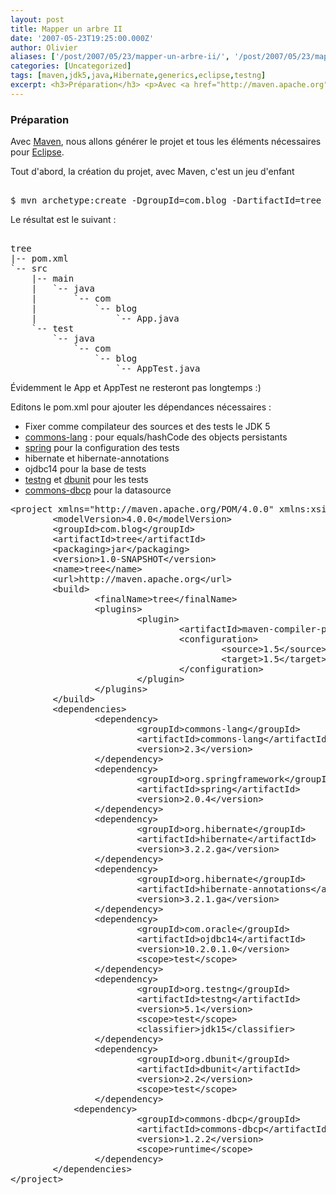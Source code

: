 ```yaml
---
layout: post
title: Mapper un arbre II
date: '2007-05-23T19:25:00.000Z'
author: Olivier
aliases: ['/post/2007/05/23/mapper-un-arbre-ii/', '/post/2007/05/23/mapper-un-arbre-ii/', '/post/2007/05/13/Mapper-un-arbre-II']
categories: [Uncategorized]
tags: [maven,jdk5,java,Hibernate,generics,eclipse,testng]
excerpt: <h3>Préparation</h3> <p>Avec <a href="http://maven.apache.org">Maven</a>, nous allons générer le projet et tous les éléments nécessaires pour <a href="http://www.eclipse.org">Eclipse</a>.</p>
---
```


<h3>Préparation</h3> <p>Avec <a href="http://maven.apache.org">Maven</a>, nous allons générer le projet et tous les éléments nécessaires pour <a href="http://www.eclipse.org">Eclipse</a>.</p>
<!--more-->
<p>Tout d'abord, la création du projet, avec Maven, c'est un jeu d'enfant</p> 
<pre class="prettyprint lang-bsh"> 
$ mvn archetype:create -DgroupId=com.blog -DartifactId=tree -DarchetypeArtifactId=maven-archetype-quickstart
</pre>
<p>Le résultat est le suivant :</p> 
<pre class="prettyprint lang-bsh"> 
tree
|-- pom.xml
`-- src
    |-- main
    |   `-- java
    |       `-- com
    |           `-- blog
    |               `-- App.java
    `-- test
        `-- java
            `-- com
                `-- blog
                    `-- AppTest.java
</pre> 
<p>Évidemment le App et AppTest ne resteront pas longtemps :)</p> <p>Editons le pom.xml pour ajouter les dépendances nécessaires :</p> <ul> <li>Fixer comme compilateur des sources et des tests le JDK 5</li> <li><a href="http://jakarta.apache.org/commons/lang">commons-lang</a> : pour equals/hashCode des objects persistants</li> <li><a href="http://www.springframework.org/">spring</a> pour la configuration des tests</li> <li>hibernate et hibernate-annotations</li> <li>ojdbc14 pour la base de tests</li> <li><a href="http://testng.org/doc/">testng</a> et <a href="http;//www.dbunit.org">dbunit</a> pour les tests</li> <li><a href="http://jakarta.apache.org/commons/dbcp/">commons-dbcp</a> pour la datasource</li> </ul> 
<pre class="prettyprint lang-xml">
&lt;project xmlns="http://maven.apache.org/POM/4.0.0" xmlns:xsi="http://www.w3.org/2001/XMLSchema-instance" xsi:schemaLocation="http://maven.apache.org/POM/4.0.0 http://maven.apache.org/maven-v4_0_0.xsd"&gt;
        &lt;modelVersion&gt;4.0.0&lt;/modelVersion&gt;
        &lt;groupId&gt;com.blog&lt;/groupId&gt;
        &lt;artifactId&gt;tree&lt;/artifactId&gt;
        &lt;packaging&gt;jar&lt;/packaging&gt;
        &lt;version&gt;1.0-SNAPSHOT&lt;/version&gt;
        &lt;name&gt;tree&lt;/name&gt;
        &lt;url&gt;http://maven.apache.org&lt;/url&gt;
        &lt;build&gt;
                &lt;finalName&gt;tree&lt;/finalName&gt;
                &lt;plugins&gt;
                        &lt;plugin&gt;
                                &lt;artifactId&gt;maven-compiler-plugin&lt;/artifactId&gt;
                                &lt;configuration&gt;
                                        &lt;source&gt;1.5&lt;/source&gt;
                                        &lt;target&gt;1.5&lt;/target&gt;
                                &lt;/configuration&gt;
                        &lt;/plugin&gt;
                &lt;/plugins&gt;
        &lt;/build&gt;
        &lt;dependencies&gt;
                &lt;dependency&gt;
                        &lt;groupId&gt;commons-lang&lt;/groupId&gt;
                        &lt;artifactId&gt;commons-lang&lt;/artifactId&gt;
                        &lt;version&gt;2.3&lt;/version&gt;
                &lt;/dependency&gt;
                &lt;dependency&gt;
                        &lt;groupId&gt;org.springframework&lt;/groupId&gt;
                        &lt;artifactId&gt;spring&lt;/artifactId&gt;
                        &lt;version&gt;2.0.4&lt;/version&gt;
                &lt;/dependency&gt;
                &lt;dependency&gt;
                        &lt;groupId&gt;org.hibernate&lt;/groupId&gt;
                        &lt;artifactId&gt;hibernate&lt;/artifactId&gt;
                        &lt;version&gt;3.2.2.ga&lt;/version&gt;
                &lt;/dependency&gt;
                &lt;dependency&gt;
                        &lt;groupId&gt;org.hibernate&lt;/groupId&gt;
                        &lt;artifactId&gt;hibernate-annotations&lt;/artifactId&gt;
                        &lt;version&gt;3.2.1.ga&lt;/version&gt;
                &lt;/dependency&gt;
                &lt;dependency&gt;
                        &lt;groupId&gt;com.oracle&lt;/groupId&gt;
                        &lt;artifactId&gt;ojdbc14&lt;/artifactId&gt;
                        &lt;version&gt;10.2.0.1.0&lt;/version&gt;
                        &lt;scope&gt;test&lt;/scope&gt;
                &lt;/dependency&gt;
                &lt;dependency&gt;
                        &lt;groupId&gt;org.testng&lt;/groupId&gt;
                        &lt;artifactId&gt;testng&lt;/artifactId&gt;
                        &lt;version&gt;5.1&lt;/version&gt;
                        &lt;scope&gt;test&lt;/scope&gt;
                        &lt;classifier&gt;jdk15&lt;/classifier&gt;
                &lt;/dependency&gt;
                &lt;dependency&gt;
                        &lt;groupId&gt;org.dbunit&lt;/groupId&gt;
                        &lt;artifactId&gt;dbunit&lt;/artifactId&gt;
                        &lt;version&gt;2.2&lt;/version&gt;
                        &lt;scope&gt;test&lt;/scope&gt;
                &lt;/dependency&gt;
            &lt;dependency&gt;
                        &lt;groupId&gt;commons-dbcp&lt;/groupId&gt;
                        &lt;artifactId&gt;commons-dbcp&lt;/artifactId&gt;
                        &lt;version&gt;1.2.2&lt;/version&gt;
                        &lt;scope&gt;runtime&lt;/scope&gt;
                &lt;/dependency&gt;
        &lt;/dependencies&gt;
&lt;/project&gt;
</pre>
